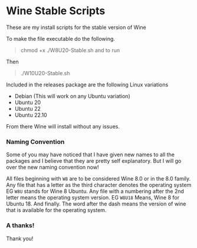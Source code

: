 # Wine Stable Scripts
These are my install scripts for the stable version of Wine 

To make the file executable do the following. 
> chmod +x ./W8U20-Stable.sh and to run 

Then
> ./W10U20-Stable.sh


Included in the releases package are the following Linux variations


+ Debian (This will work on any Ubuntu variation)
+ Ubuntu 20
+ Ubuntu 22
+ Ubuntu 22.10


From there Wine will install without any issues.

### Naming Convention

Some of you may have noticed that I have given new names to all the packages and I believe that they are pretty self explanatory. But I will go over the new naming convention now!

All files beginning with ```W8``` are to be considered Wine 8.0 or in the 8.0 family.
Any file that has a letter as the third character denotes the operating system EG ```W8U``` stands for Wine 8 Ubuntu.
Any file with a numbering after the 2nd letter means the operating system version. EG ```W8U18``` Means, Wine 8 for Ubuntu 18.
And finally. The word after the dash means the version of wine that is available for the operating system.


### A thanks!

Thank you!

